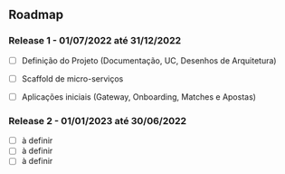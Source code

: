 ## Roadmap

### Release 1 - 01/07/2022 até 31/12/2022
 - [ ] Definição do Projeto (Documentação, UC, Desenhos de Arquitetura)
 - [ ] Scaffold de micro-serviços
 - [ ] Aplicações iniciais (Gateway, Onboarding, Matches e Apostas)


### Release 2 - 01/01/2023 até 30/06/2022
 - [ ] à definir
 - [ ] à definir
 - [ ] à definir
